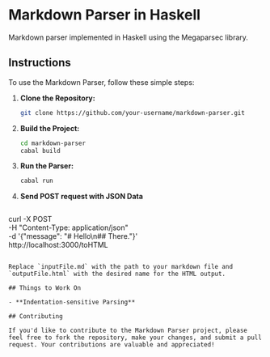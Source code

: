 # Markdown Parser in Haskell

Markdown parser implemented in Haskell using the Megaparsec library.

## Instructions

To use the Markdown Parser, follow these simple steps:

1. **Clone the Repository:**
   ```bash
   git clone https://github.com/your-username/markdown-parser.git
   ```

2. **Build the Project:**
   ```bash
   cd markdown-parser
   cabal build
   ```

3. **Run the Parser:**
   ```bash
   cabal run
   ```
4. **Send POST request with JSON Data**
   ```
 curl -X POST \
  -H "Content-Type: application/json" \
  -d '{"message": "# Hello\n## There."}' \
  http://localhost:3000/toHTML
   ```

   Replace `inputFile.md` with the path to your markdown file and `outputFile.html` with the desired name for the HTML output.

## Things to Work On

- **Indentation-sensitive Parsing**

## Contributing

If you'd like to contribute to the Markdown Parser project, please feel free to fork the repository, make your changes, and submit a pull request. Your contributions are valuable and appreciated!